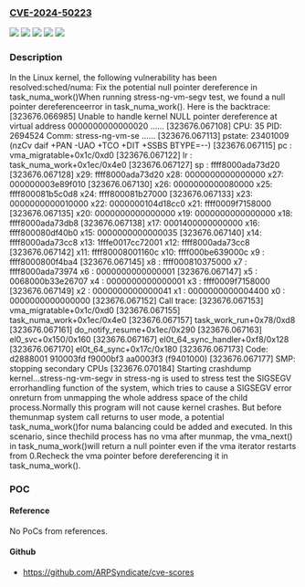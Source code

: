 ### [CVE-2024-50223](https://cve.mitre.org/cgi-bin/cvename.cgi?name=CVE-2024-50223)
![](https://img.shields.io/static/v1?label=Product&message=Linux&color=blue)
![](https://img.shields.io/static/v1?label=Version&message=&color=brightgreen)
![](https://img.shields.io/static/v1?label=Version&message=214dbc4281374cbbd833edd502d0ed1fd1b0e243%20&color=brightgreen)
![](https://img.shields.io/static/v1?label=Version&message=6.3%20&color=brightgreen)
![](https://img.shields.io/static/v1?label=Vulnerability&message=n%2Fa&color=blue)

### Description

In the Linux kernel, the following vulnerability has been resolved:sched/numa: Fix the potential null pointer dereference in task_numa_work()When running stress-ng-vm-segv test, we found a null pointer dereferenceerror in task_numa_work(). Here is the backtrace:  [323676.066985] Unable to handle kernel NULL pointer dereference at virtual address 0000000000000020  ......  [323676.067108] CPU: 35 PID: 2694524 Comm: stress-ng-vm-se  ......  [323676.067113] pstate: 23401009 (nzCv daif +PAN -UAO +TCO +DIT +SSBS BTYPE=--)  [323676.067115] pc : vma_migratable+0x1c/0xd0  [323676.067122] lr : task_numa_work+0x1ec/0x4e0  [323676.067127] sp : ffff8000ada73d20  [323676.067128] x29: ffff8000ada73d20 x28: 0000000000000000 x27: 000000003e89f010  [323676.067130] x26: 0000000000080000 x25: ffff800081b5c0d8 x24: ffff800081b27000  [323676.067133] x23: 0000000000010000 x22: 0000000104d18cc0 x21: ffff0009f7158000  [323676.067135] x20: 0000000000000000 x19: 0000000000000000 x18: ffff8000ada73db8  [323676.067138] x17: 0001400000000000 x16: ffff800080df40b0 x15: 0000000000000035  [323676.067140] x14: ffff8000ada73cc8 x13: 1fffe0017cc72001 x12: ffff8000ada73cc8  [323676.067142] x11: ffff80008001160c x10: ffff000be639000c x9 : ffff8000800f4ba4  [323676.067145] x8 : ffff000810375000 x7 : ffff8000ada73974 x6 : 0000000000000001  [323676.067147] x5 : 0068000b33e26707 x4 : 0000000000000001 x3 : ffff0009f7158000  [323676.067149] x2 : 0000000000000041 x1 : 0000000000004400 x0 : 0000000000000000  [323676.067152] Call trace:  [323676.067153]  vma_migratable+0x1c/0xd0  [323676.067155]  task_numa_work+0x1ec/0x4e0  [323676.067157]  task_work_run+0x78/0xd8  [323676.067161]  do_notify_resume+0x1ec/0x290  [323676.067163]  el0_svc+0x150/0x160  [323676.067167]  el0t_64_sync_handler+0xf8/0x128  [323676.067170]  el0t_64_sync+0x17c/0x180  [323676.067173] Code: d2888001 910003fd f9000bf3 aa0003f3 (f9401000)  [323676.067177] SMP: stopping secondary CPUs  [323676.070184] Starting crashdump kernel...stress-ng-vm-segv in stress-ng is used to stress test the SIGSEGV errorhandling function of the system, which tries to cause a SIGSEGV error onreturn from unmapping the whole address space of the child process.Normally this program will not cause kernel crashes. But before themunmap system call returns to user mode, a potential task_numa_work()for numa balancing could be added and executed. In this scenario, since thechild process has no vma after munmap, the vma_next() in task_numa_work()will return a null pointer even if the vma iterator restarts from 0.Recheck the vma pointer before dereferencing it in task_numa_work().

### POC

#### Reference
No PoCs from references.

#### Github
- https://github.com/ARPSyndicate/cve-scores

